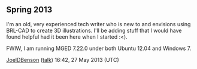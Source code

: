 ## Spring 2013

I'm an old, very experienced tech writer who is new to and envisions
using BRL-CAD to create 3D illustrations. I'll be adding stuff that I
would have found helpful had it been here when I started :&lt;).

FWIW, I am running MGED 7.22.0 under both Ubuntu 12.04 and Windows 7.

[JoelDBenson](JoelDBenson.md)
([talk](User_talk:JoelDBenson.md)) 16:42, 27 May 2013 (UTC)
